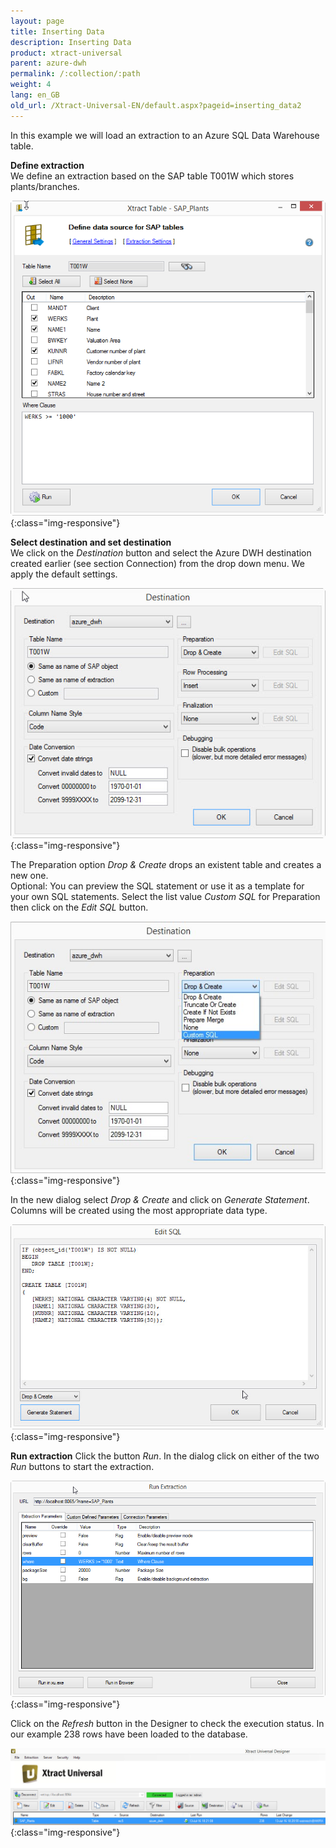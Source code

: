 ```yaml
---
layout: page
title: Inserting Data
description: Inserting Data
product: xtract-universal
parent: azure-dwh
permalink: /:collection/:path
weight: 4
lang: en_GB
old_url: /Xtract-Universal-EN/default.aspx?pageid=inserting_data2
---	
```


In this example we will load an extraction to an Azure SQL Data Warehouse table. 

**Define extraction**<br> 
We define an extraction based on the SAP table T001W which stores plants/branches.

![XU_Vertica_Table_T001W](/img/content/XU_Vertica_Table_T001W.png){:class="img-responsive"}

**Select destination and set destination**<br> 
We click on the *Destination* button and select the Azure DWH destination created earlier (see section Connection) from the drop down menu. We apply the default settings.

![XU_Destination_Azure_DWH](/img/content/XU_Destination_Azure_DWH.jpg){:class="img-responsive"}

The Preparation option *Drop & Create* drops an existent table and creates a new one.  
Optional: You can preview the SQL statement or use it as a template for your own SQL statements.
Select the list value *Custom SQL* for Preparation then click on the *Edit SQL* button.

![XU_Azure_DWH_CustomSQL_Select](/img/content/XU_Azure_DWH_CustomSQL_Select.jpg){:class="img-responsive"}

In the new dialog select *Drop & Create* and click on *Generate Statement*. 
Columns will be created using the most appropriate data type. 

![XU_Azure_DWH_CustomSQL_SQL](/img/content/XU_Azure_DWH_CustomSQL_SQL.jpg){:class="img-responsive"}

**Run extraction** 
Click the button *Run*. In the dialog click on either of the two *Run* buttons to start the extraction.

![XU_Vertica_Vertica_RunExtraction](/img/content/XU_Vertica_Vertica_RunExtraction.png){:class="img-responsive"}

Click on the *Refresh* button in the Designer to check the execution status. In our example 238 rows have been loaded to the database. 

![XU_AzureDWH_Extraction_Overview](/img/content/XU_AzureDWH_Extraction_Overview.jpg){:class="img-responsive"}